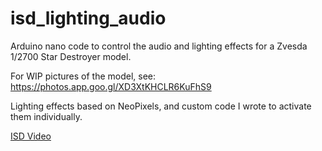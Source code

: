 # isd_lighting_audio

Arduino nano code to control the audio and lighting effects for a Zvesda 1/2700 Star Destroyer model.

For WIP pictures of the model, see:
https://photos.app.goo.gl/XD3XtKHCLR6KuFhS9


Lighting effects based on NeoPixels, and custom code I wrote to activate them individually.

[ISD Video](https://photos.google.com/share/AF1QipOuW4K0J_yMDQOA_agWgGm0RNDhcW0MBYs12XNCtcLftvfbEZarzZgI_aQ6eU1jtA/photo/AF1QipNUU_HIZ2aDgCDPC5ougGlNus44bEYMES7hw9cd?key=Q3RFTWRxT3RHVC1FSkhQc0VzXzNoM1VPVWRwSmZR)

